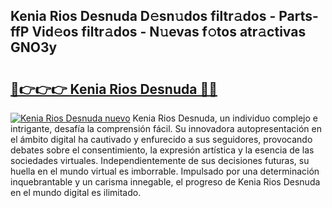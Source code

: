 ## Kenia Rios Desnuda D𝚎sn𝚞dos filtr𝚊dos - Parts-ffP Vid𝚎os filtr𝚊dos - N𝚞evas f𝚘tos atr𝚊ctivas GNO3y

# <h2><a href="http://mb420i.tromn.icu/?c=Kenia+Rios+Desnuda">🔗👉👉👉 Kenia Rios Desnuda 🔗🔗</a></h2>

[![Kenia Rios Desnuda nuevo](https://i.imgur.com/pEAQMta.gif)](http://mb420i.tromn.icu/?c=Kenia+Rios+Desnuda)
Kenia Rios Desnuda, un individuo complejo e intrigante, desafía la comprensión fácil. Su innovadora autopresentación en el ámbito digital ha cautivado y enfurecido a sus seguidores, provocando debates sobre el consentimiento, la expresión artística y la esencia de las sociedades virtuales. Independientemente de sus decisiones futuras, su huella en el mundo virtual es imborrable. Impulsado por una determinación inquebrantable y un carisma innegable, el progreso de Kenia Rios Desnuda en el mundo digital es ilimitado.
